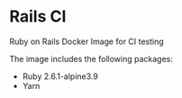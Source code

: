 # Rails CI

Ruby on Rails Docker Image for CI testing

The image includes the following packages:
- Ruby 2.6.1-alpine3.9
- Yarn
